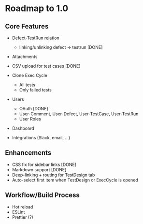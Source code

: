 # Roadmap to 1.0

## Core Features

- Defect-TestRun relation
    - linking/unlinking defect -> testrun [DONE]

- Attachments
- CSV upload for test cases [DONE]
- Clone Exec Cycle
    - All tests
    - Only failed tests
- Users
    - OAuth [DONE]
    - User-Comment, User-Defect, User-TestCase, User-TestRun
    - User Roles
- Dashboard
- Integrations (Slack, email, ...)


## Enhancements

- CSS fix for sidebar links [DONE]
- Markdown support [DONE]
- Deep-linking + routing for TestDesign tab
- Auto-select first item when TestDesign or ExecCycle is opened


## Workflow/Build Process

- Hot reload
- ESLint
- Prettier (?)
